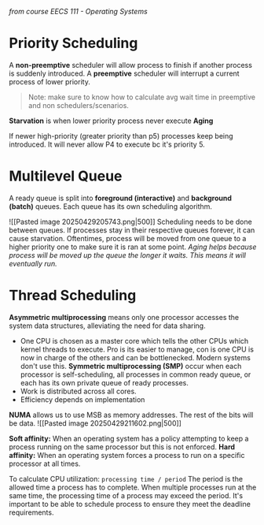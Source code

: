 *from course EECS 111 - Operating Systems*
# Priority Scheduling
A **non-preemptive** scheduler will allow process to finish if another process is suddenly introduced. A **preemptive** scheduler will interrupt a current process of lower priority.

> Note: make sure to know how to calculate avg wait time in preemptive and non schedulers/scenarios.

**Starvation** is when lower priority process never execute
**Aging**

If newer high-priority (greater priority than p5) processes keep being introduced. It will never allow P4 to execute bc it's priority 5.

# Multilevel Queue
A ready queue is split into **foreground (interactive)** and **background (batch)** queues. Each queue has its own scheduling algorithm.

![[Pasted image 20250429205743.png|500]]
Scheduling needs to be done between queues. If processes stay in their respective queues forever, it can cause starvation. Oftentimes, process will be moved from one queue to a higher priority one to make sure it is ran at some point. *Aging helps because process will be moved up the queue the longer it waits. This means it will eventually run.*

# Thread Scheduling
**Asymmetric multiprocessing** means only one processor accesses the system data structures, alleviating the need for data sharing.
- One CPU is chosen as a master core which tells the other CPUs which kernel threads to execute. Pro is its easier to manage, con is one CPU is now in charge of the others and can be bottlenecked. Modern systems don't use this.
**Symmetric multiprocessing (SMP)** occur when each processor is self-scheduling, all processes in common ready queue, or each has its own private queue of ready processes.
- Work is distributed across all cores.
- Efficiency depends on implementation

**NUMA** allows us to use MSB as memory addresses. The rest of the bits will be data.
![[Pasted image 20250429211602.png|500]]

**Soft affinity:** When an operating system has a policy attempting to keep a process running on the same processor but this is not enforced.
**Hard affinity:** When an operating system forces a process to run on a specific processor at all times.

To calculate CPU utilization: `processing time / period`
The period is the allowed time a process has to complete. When multiple processes run at the same time, the processing time of a process may exceed the period. It's important to be able to schedule process to ensure they meet the deadline requirements.